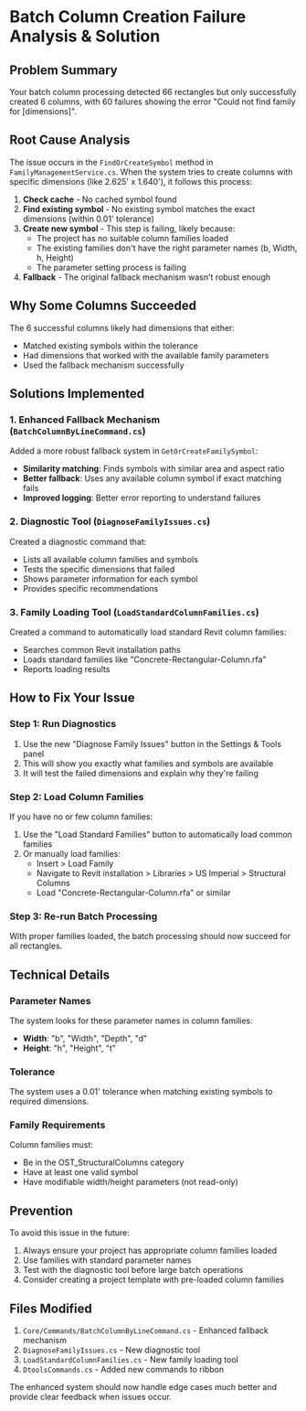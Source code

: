 # Batch Column Creation Failure Analysis & Solution

## Problem Summary

Your batch column processing detected 66 rectangles but only successfully created 6 columns, with 60 failures showing the error "Could not find family for [dimensions]".

## Root Cause Analysis

The issue occurs in the `FindOrCreateSymbol` method in `FamilyManagementService.cs`. When the system tries to create columns with specific dimensions (like 2.625' x 1.640'), it follows this process:

1. **Check cache** - No cached symbol found
2. **Find existing symbol** - No existing symbol matches the exact dimensions (within 0.01' tolerance)
3. **Create new symbol** - This step is failing, likely because:
   - The project has no suitable column families loaded
   - The existing families don't have the right parameter names (b, Width, h, Height)
   - The parameter setting process is failing
4. **Fallback** - The original fallback mechanism wasn't robust enough

## Why Some Columns Succeeded

The 6 successful columns likely had dimensions that either:
- Matched existing symbols within the tolerance
- Had dimensions that worked with the available family parameters
- Used the fallback mechanism successfully

## Solutions Implemented

### 1. Enhanced Fallback Mechanism (`BatchColumnByLineCommand.cs`)

Added a more robust fallback system in `GetOrCreateFamilySymbol`:
- **Similarity matching**: Finds symbols with similar area and aspect ratio
- **Better fallback**: Uses any available column symbol if exact matching fails
- **Improved logging**: Better error reporting to understand failures

### 2. Diagnostic Tool (`DiagnoseFamilyIssues.cs`)

Created a diagnostic command that:
- Lists all available column families and symbols
- Tests the specific dimensions that failed
- Shows parameter information for each symbol
- Provides specific recommendations

### 3. Family Loading Tool (`LoadStandardColumnFamilies.cs`)

Created a command to automatically load standard Revit column families:
- Searches common Revit installation paths
- Loads standard families like "Concrete-Rectangular-Column.rfa"
- Reports loading results

## How to Fix Your Issue

### Step 1: Run Diagnostics
1. Use the new "Diagnose Family Issues" button in the Settings & Tools panel
2. This will show you exactly what families and symbols are available
3. It will test the failed dimensions and explain why they're failing

### Step 2: Load Column Families
If you have no or few column families:
1. Use the "Load Standard Families" button to automatically load common families
2. Or manually load families:
   - Insert > Load Family
   - Navigate to Revit installation > Libraries > US Imperial > Structural Columns
   - Load "Concrete-Rectangular-Column.rfa" or similar

### Step 3: Re-run Batch Processing
With proper families loaded, the batch processing should now succeed for all rectangles.

## Technical Details

### Parameter Names
The system looks for these parameter names in column families:
- **Width**: "b", "Width", "Depth", "d"
- **Height**: "h", "Height", "t"

### Tolerance
The system uses a 0.01' tolerance when matching existing symbols to required dimensions.

### Family Requirements
Column families must:
- Be in the OST_StructuralColumns category
- Have at least one valid symbol
- Have modifiable width/height parameters (not read-only)

## Prevention

To avoid this issue in the future:
1. Always ensure your project has appropriate column families loaded
2. Use families with standard parameter names
3. Test with the diagnostic tool before large batch operations
4. Consider creating a project template with pre-loaded column families

## Files Modified

1. `Core/Commands/BatchColumnByLineCommand.cs` - Enhanced fallback mechanism
2. `DiagnoseFamilyIssues.cs` - New diagnostic tool
3. `LoadStandardColumnFamilies.cs` - New family loading tool
4. `DtoolsCommands.cs` - Added new commands to ribbon

The enhanced system should now handle edge cases much better and provide clear feedback when issues occur.
